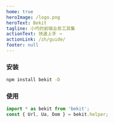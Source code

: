 ```yaml
---
home: true
heroImage: /logo.png
heroText: Bekit
tagline: 小巧的前端业务工具集
actionText: 快速上手 →
actionLink: /zh/guide/
footer: null
---
```


### 安装
```bash
npm install bekit -D
```
### 使用
```javascript
import * as bekit from 'bekit';
const { Url, Ua, Dom } = bekit.helper;
```
